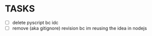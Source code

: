 # TASKS
 - [ ] delete pyscript bc idc
 - [ ] remove (aka gitignore) revision bc im reusing the idea in nodejs
